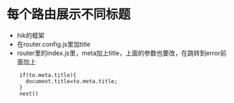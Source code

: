 # 每个路由展示不同标题
- hik的框架
- 在router.config.js里加title
- router里的index.js里，meta加上title，上面的参数也要改，在跳转到error前面加上
```
    if(to.meta.title){
      document.title=to.meta.title;
    }
    next()
```